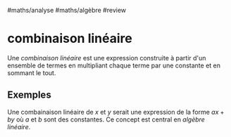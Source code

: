 #maths/analyse #maths/algèbre #review 
# combinaison linéaire
Une _combinaison linéaire_ est une expression construite à partir d'un ensemble de termes en multipliant chaque terme par une constante et en sommant le tout.

## Exemples
Une combainaison linéaire de $x$ et $y$ serait une expression de la forme $ax + by$ où $a$ et $b$ sont des constantes.
Ce concept est central en _algèbre linéaire_.
